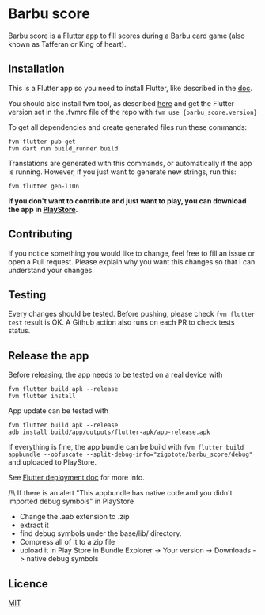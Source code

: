 # Barbu score

Barbu score is a Flutter app to fill scores during a Barbu card game (also known as Tafferan or King
of heart).

## Installation

This is a Flutter app so you need to install Flutter, like described in
the [doc](https://docs.flutter.dev/get-started/install).

You should also install fvm tool, as
described [here](https://fvm.app/documentation/getting-started/installation)
and get the Flutter version set in the .fvmrc file of the repo
with ```fvm use {barbu_score.version}```

To get all dependencies and create generated files run these commands:

```
fvm flutter pub get
fvm dart run build_runner build
```

Translations are generated with this commands, or automatically if the app is running. However, if
you just want to generate new strings, run this:

```
fvm flutter gen-l10n
```

**If you don't want to contribute and just want to play, you can download the app
in [PlayStore](https://play.google.com/store/apps/details?id=zigotote.barbu_score).**

## Contributing

If you notice something you would like to change, feel free to fill an issue or open a Pull request.
Please explain why you want this changes so that I can understand your changes.

## Testing

Every changes should be tested. Before pushing, please check ```fvm flutter test``` result is OK.
A Github action also runs on each PR to check tests status.

## Release the app

Before releasing, the app needs to be tested on a real device with

```
fvm flutter build apk --release
fvm flutter install
```

App update can be tested with

```
fvm flutter build apk --release
adb install build/app/outputs/flutter-apk/app-release.apk
```

If everything is fine, the app bundle can be build
with ```fvm flutter build appbundle --obfuscate --split-debug-info="zigotote/barbu_score/debug"```
and uploaded to PlayStore.

See [Flutter deployment doc](https://docs.flutter.dev/deployment/android#building-the-app-for-release)
for more info.

/!\ If there is an alert "This appbundle has native code and you didn't imported debug symbols" in
PlayStore

- Change the .aab extension to .zip
- extract it
- find debug symbols under the base/lib/ directory.
- Compress all of it to a zip file
- upload it in Play Store in Bundle Explorer -> Your version -> Downloads -> native debug symbols

## Licence

[MIT](https://choosealicense.com/licenses/mit/)